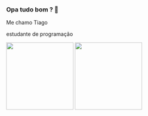 ###  Opa tudo bom ? 👋


Me chamo Tiago

estudante de programação
<!--
**tgvieira/tgvieira** is a ✨ _special_ ✨ repository because its `README.md` (this file) appears on your GitHub profile.

Here are some ideas to get you started:

- 🔭 I’m currently working on ...
- 🌱 I’m currently learning ...
- 👯 I’m looking to collaborate on ...
- 🤔 I’m looking for help with ...
- 💬 Ask me about ...
- 📫 How to reach me: ...
- 😄 Pronouns: ...
- ⚡ Fun fact: ...
-->
<img height="180em" src="https://github-readme-stats.vercel.app/api?username=tgvieirabr&show_icons=true" />
<img height="180em" src="https://github-readme-stats.vercel.app/api/top-langs/?username=tgvieirabr&layout=compact" />
